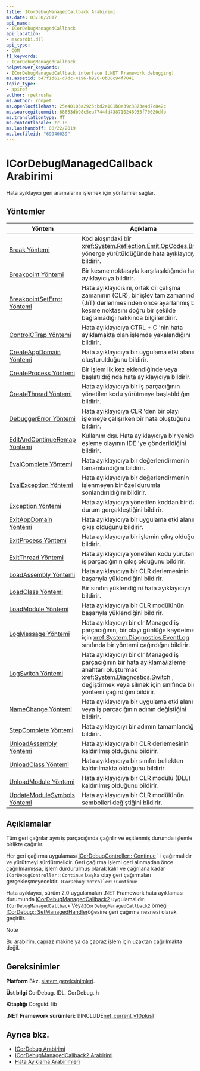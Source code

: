 ```yaml
---
title: ICorDebugManagedCallback Arabirimi
ms.date: 03/30/2017
api_name:
- ICorDebugManagedCallback
api_location:
- mscordbi.dll
api_type:
- COM
f1_keywords:
- ICorDebugManagedCallback
helpviewer_keywords:
- ICorDebugManagedCallback interface [.NET Framework debugging]
ms.assetid: b47f1d61-c7dc-4196-b926-0b08c94f7041
topic_type:
- apiref
author: rpetrusha
ms.author: ronpet
ms.openlocfilehash: 25e40103a2925cbd2a181b8e39c3873e4d7c842c
ms.sourcegitcommit: 68653db98c5ea7744fd438710248935f70020dfb
ms.translationtype: MT
ms.contentlocale: tr-TR
ms.lasthandoff: 08/22/2019
ms.locfileid: "69940039"
---
```

# <a name="icordebugmanagedcallback-interface"></a>ICorDebugManagedCallback Arabirimi
Hata ayıklayıcı geri aramalarını işlemek için yöntemler sağlar.  
  
## <a name="methods"></a>Yöntemler  
  
|Yöntem|Açıklama|  
|------------|-----------------|  
|[Break Yöntemi](../../../../docs/framework/unmanaged-api/debugging/icordebugmanagedcallback-break-method.md)|Kod akışındaki bir <xref:System.Reflection.Emit.OpCodes.Break> yönerge yürütüldüğünde hata ayıklayıcıya bildirir.|  
|[Breakpoint Yöntemi](../../../../docs/framework/unmanaged-api/debugging/icordebugmanagedcallback-breakpoint-method.md)|Bir kesme noktasıyla karşılaşıldığında hata ayıklayıcıya bildirir.|  
|[BreakpointSetError Yöntemi](../../../../docs/framework/unmanaged-api/debugging/icordebugmanagedcallback-breakpointseterror-method.md)|Hata ayıklayıcısını, ortak dil çalışma zamanının (CLR), bir işlev tam zamanında (JıT) derlenmesinden önce ayarlanmış bir kesme noktasını doğru bir şekilde bağlamadığı hakkında bilgilendirir.|  
|[ControlCTrap Yöntemi](../../../../docs/framework/unmanaged-api/debugging/icordebugmanagedcallback-controlctrap-method.md)|Hata ayıklayıcıya CTRL + C 'nin hata ayıklamakta olan işlemde yakalandığını bildirir.|  
|[CreateAppDomain Yöntemi](../../../../docs/framework/unmanaged-api/debugging/icordebugmanagedcallback-createappdomain-method.md)|Hata ayıklayıcıya bir uygulama etki alanının oluşturulduğunu bildirir.|  
|[CreateProcess Yöntemi](../../../../docs/framework/unmanaged-api/debugging/icordebugmanagedcallback-createprocess-method.md)|Bir işlem ilk kez eklendiğinde veya başlatıldığında hata ayıklayıcıya bildirir.|  
|[CreateThread Yöntemi](../../../../docs/framework/unmanaged-api/debugging/icordebugmanagedcallback-createthread-method.md)|Hata ayıklayıcıya bir iş parçacığının yönetilen kodu yürütmeye başlatıldığını bildirir.|  
|[DebuggerError Yöntemi](../../../../docs/framework/unmanaged-api/debugging/icordebugmanagedcallback-debuggererror-method.md)|Hata ayıklayıcıya CLR 'den bir olayı işlemeye çalışırken bir hata oluştuğunu bildirir.|  
|[EditAndContinueRemap Yöntemi](../../../../docs/framework/unmanaged-api/debugging/icordebugmanagedcallback-editandcontinueremap-method.md)|Kullanım dışı. Hata ayıklayıcıya bir yeniden eşleme olayının IDE 'ye gönderildiğini bildirir.|  
|[EvalComplete Yöntemi](../../../../docs/framework/unmanaged-api/debugging/icordebugmanagedcallback-evalcomplete-method.md)|Hata ayıklayıcıya bir değerlendirmenin tamamlandığını bildirir.|  
|[EvalException Yöntemi](../../../../docs/framework/unmanaged-api/debugging/icordebugmanagedcallback-evalexception-method.md)|Hata ayıklayıcıya bir değerlendirmenin işlenmeyen bir özel durumla sonlandırıldığını bildirir.|  
|[Exception Yöntemi](../../../../docs/framework/unmanaged-api/debugging/icordebugmanagedcallback-exception-method.md)|Hata ayıklayıcıya yönetilen koddan bir özel durum gerçekleştiğini bildirir.|  
|[ExitAppDomain Yöntemi](../../../../docs/framework/unmanaged-api/debugging/icordebugmanagedcallback-exitappdomain-method.md)|Hata ayıklayıcıya bir uygulama etki alanının çıkış olduğunu bildirir.|  
|[ExitProcess Yöntemi](../../../../docs/framework/unmanaged-api/debugging/icordebugmanagedcallback-exitprocess-method.md)|Hata ayıklayıcıya bir işlemin çıkış olduğunu bildirir.|  
|[ExitThread Yöntemi](../../../../docs/framework/unmanaged-api/debugging/icordebugmanagedcallback-exitthread-method.md)|Hata ayıklayıcıya yönetilen kodu yürüten bir iş parçacığının çıkış olduğunu bildirir.|  
|[LoadAssembly Yöntemi](../../../../docs/framework/unmanaged-api/debugging/icordebugmanagedcallback-loadassembly-method.md)|Hata ayıklayıcıya bir CLR derlemesinin başarıyla yüklendiğini bildirir.|  
|[LoadClass Yöntemi](../../../../docs/framework/unmanaged-api/debugging/icordebugmanagedcallback-loadclass-method.md)|Bir sınıfın yüklendiğini hata ayıklayıcıya bildirir.|  
|[LoadModule Yöntemi](../../../../docs/framework/unmanaged-api/debugging/icordebugmanagedcallback-loadmodule-method.md)|Hata ayıklayıcıya bir CLR modülünün başarıyla yüklendiğini bildirir.|  
|[LogMessage Yöntemi](../../../../docs/framework/unmanaged-api/debugging/icordebugmanagedcallback-logmessage-method.md)|Hata ayıklayıcıyı bir clr Managed iş parçacığının, bir olayı günlüğe kaydetmek için <xref:System.Diagnostics.EventLog> sınıfında bir yöntemi çağırdığını bildirir.|  
|[LogSwitch Yöntemi](../../../../docs/framework/unmanaged-api/debugging/icordebugmanagedcallback-logswitch-method.md)|Hata ayıklayıcıyı bir clr Managed iş parçacığının bir hata ayıklama/izleme anahtarı oluşturmak <xref:System.Diagnostics.Switch> , değiştirmek veya silmek için sınıfında bir yöntemi çağırdığını bildirir.|  
|[NameChange Yöntemi](../../../../docs/framework/unmanaged-api/debugging/icordebugmanagedcallback-namechange-method.md)|Hata ayıklayıcıya bir uygulama etki alanı veya iş parçacığının adının değiştiğini bildirir.|  
|[StepComplete Yöntemi](../../../../docs/framework/unmanaged-api/debugging/icordebugmanagedcallback-stepcomplete-method.md)|Hata ayıklayıcıyı bir adımın tamamlandığını bildirir.|  
|[UnloadAssembly Yöntemi](../../../../docs/framework/unmanaged-api/debugging/icordebugmanagedcallback-unloadassembly-method.md)|Hata ayıklayıcıya bir CLR derlemesinin kaldırılmış olduğunu bildirir.|  
|[UnloadClass Yöntemi](../../../../docs/framework/unmanaged-api/debugging/icordebugmanagedcallback-unloadclass-method.md)|Hata ayıklayıcıya bir sınıfın bellekten kaldırılmakta olduğunu bildirir.|  
|[UnloadModule Yöntemi](../../../../docs/framework/unmanaged-api/debugging/icordebugmanagedcallback-unloadmodule-method.md)|Hata ayıklayıcıya bir CLR modülü (DLL) kaldırılmış olduğunu bildirir.|  
|[UpdateModuleSymbols Yöntemi](../../../../docs/framework/unmanaged-api/debugging/icordebugmanagedcallback-updatemodulesymbols-method.md)|Hata ayıklayıcıya bir CLR modülünün sembolleri değiştiğini bildirir.|  
  
## <a name="remarks"></a>Açıklamalar  
 Tüm geri çağrılar aynı iş parçacığında çağrılır ve eşitlenmiş durumda işlemle birlikte çağırılır.  
  
 Her geri çağırma uygulaması [ICorDebugController:: Continue](../../../../docs/framework/unmanaged-api/debugging/icordebugcontroller-continue-method.md) ' i çağırmalıdır ve yürütmeyi sürdürmelidir. Geri çağırma işlemi geri alınmadan önce çağrılmamışsa, işlem durdurulmuş olarak kalır ve çağrılana kadar `ICorDebugController::Continue` başka olay geri çağırmaları gerçekleşmeyecektir. `ICorDebugController::Continue`  
  
 Hata ayıklayıcı, sürüm 2,0 uygulamaları .NET Framework hata ayıklaması durumunda [ICorDebugManagedCallback2](../../../../docs/framework/unmanaged-api/debugging/icordebugmanagedcallback2-interface.md) uygulamalıdır. `ICorDebugManagedCallback` Veya`ICorDebugManagedCallback2` örneği [ICorDebug:: SetManagedHandler](../../../../docs/framework/unmanaged-api/debugging/icordebug-setmanagedhandler-method.md)öğesine geri çağırma nesnesi olarak geçirilir.  
  
> [!NOTE]
> Bu arabirim, çapraz makine ya da çapraz işlem için uzaktan çağrılmakta değil.  
  
## <a name="requirements"></a>Gereksinimler  
 **Platform** Bkz. [sistem gereksinimleri](../../../../docs/framework/get-started/system-requirements.md).  
  
 **Üst bilgi** CorDebug. IDL, CorDebug. h  
  
 **Kitaplığı** Corguid. lib  
  
 **.NET Framework sürümleri:** [!INCLUDE[net_current_v10plus](../../../../includes/net-current-v10plus-md.md)]  
  
## <a name="see-also"></a>Ayrıca bkz.

- [ICorDebug Arabirimi](../../../../docs/framework/unmanaged-api/debugging/icordebug-interface.md)
- [ICorDebugManagedCallback2 Arabirimi](../../../../docs/framework/unmanaged-api/debugging/icordebugmanagedcallback2-interface.md)
- [Hata Ayıklama Arabirimleri](../../../../docs/framework/unmanaged-api/debugging/debugging-interfaces.md)

